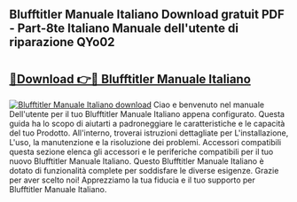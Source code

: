 ## Blufftitler Manuale Italiano Download gratuit PDF - Part-8te Italiano Manuale dell'utente di riparazione QYo02

# <h2><a href="http://dfb81p.blite.top/?on=Blufftitler+Manuale+Italiano">🔗Download 👉🔴 Blufftitler Manuale Italiano</a></h2>

[![Blufftitler Manuale Italiano download](https://i.imgur.com/lujVjoI.png)](http://dfb81p.blite.top/?on=Blufftitler+Manuale+Italiano)
Ciao e benvenuto nel manuale Dell'utente per il tuo Blufftitler Manuale Italiano appena configurato. Questa guida ha lo scopo di aiutarti a padroneggiare le caratteristiche e le capacità del tuo Prodotto. All'interno, troverai istruzioni dettagliate per L'installazione, L'uso, la manutenzione e la risoluzione dei problemi. Accessori compatibili questa sezione elenca gli accessori e le periferiche compatibili per il tuo nuovo Blufftitler Manuale Italiano. Questo Blufftitler Manuale Italiano è dotato di funzionalità complete per soddisfare le diverse esigenze. Grazie per aver scelto noi! Apprezziamo la tua fiducia e il tuo supporto per Blufftitler Manuale Italiano.
